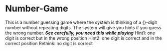 # Number-Game
This is a number guessing game where the system is thinking of a {}-digit number without repeating digits.
The system will give you hints if you guess the wrong number. 
*******See carefully, you need this while playing*******
Hint1: one digit is correct but in the wrong position
Hint2: one digit is correct and in the correct position
Rethink: no digit is correct
